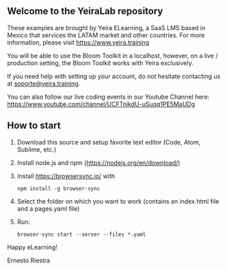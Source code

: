 ## Welcome to the YeiraLab repository

These examples are brought by Yeira ELearning, a SaaS LMS based in Mexico that services the LATAM market and other countries. For more information, please visit https://www.yeira.training

You will be able to use the Bloom Toolkit in a localhost, however, on a live / production setting, the Bloom Toolkit works with Yeira exclusively.

If you need help with setting up your account, do not hesitate contacting us at soporte@yeira.training.

You can also follow our live coding events in our Youtube Channel here: https://www.youtube.com/channel/UCFTnjkdU-uSuqq1PE5MaUDg

## How to start

1. Download this source and setup favorite text editor (Code, Atom, Sublime, etc.)

2. Install node.js and npm (https://nodejs.org/en/download/)

3. Install https://browsersync.io/ with

      `npm install -g browser-sync`

4. Select the folder on which you want to work (contains an index.html file and a pages.yaml file)

5. Run: 

      `browser-sync start --server --files *.yaml`


Happy eLearning!

Ernesto Riestra

